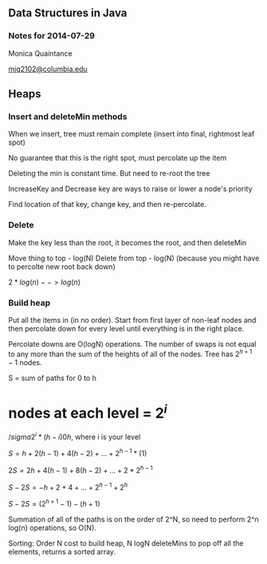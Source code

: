 ## Data Structures in Java
### Notes for 2014-07-29
Monica Quaintance

mjq2102@columbia.edu

## Heaps

### Insert and deleteMin methods

When we insert, tree must remain complete (insert into final, 
rightmost leaf spot)

No guarantee that this is the right spot, must percolate up the item

Deleting the min is constant time. But need to re-root the tree

IncreaseKey and Decrease key are ways to raise or lower a node's priority

Find location of that key, change key, and then re-percolate.


### Delete

Make the key less than the root, it becomes the root, and then deleteMin

Move thing to top - log(N)
Delete from top - log(N) (because you might have to percolte new root back down)

$2*log(n) --> log(n)$


### Build heap

Put all the items in (in no order). Start from first layer of non-leaf nodes 
and then percolate down for every level until everything is in the right place.

Percolate downs are O(logN) operations. The number of swaps is not equal to any 
more than the sum of the heights of all of the nodes. Tree has $2^{h+1} - 1$ nodes.

S = sum of paths for 0 to h

# nodes at each level = $2^{i}$

$/sigma{2^{i}*(h-i)}{0}{h}$, where i is your level

$S = h + 2(h-1) + 4(h-2) + ... + 2^{h-1}*(1)$

$2S = 2h + 4(h-1) + 8(h-2) + ... + 2*2^{h-1}$

$S - 2S = -h + 2 + 4 + ... + 2^{h-1} + 2^{h}$

$S - 2S = (2^{h+1} - 1) - (h + 1)$

Summation of all of the paths is on the order of 2^N, so need to perform 2^n 
log(n) operations, so O(N).


Sorting: Order N cost to build heap, N logN deleteMins to pop off all the 
elements, returns a sorted array.







